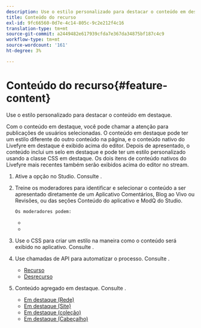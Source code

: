 ```yaml
---
description: Use o estilo personalizado para destacar o conteúdo em destaque.
title: Conteúdo do recurso
exl-id: 9fc66560-0d7e-4c14-805c-9c2e212f4c16
translation-type: tm+mt
source-git-commit: a2449482e617939cfda7e367da34875bf187c4c9
workflow-type: tm+mt
source-wordcount: '161'
ht-degree: 3%

---
```


# Conteúdo do recurso{#feature-content}

Use o estilo personalizado para destacar o conteúdo em destaque.

Com o conteúdo em destaque, você pode chamar a atenção para publicações de usuários selecionadas. O conteúdo em destaque pode ter um estilo diferente do outro conteúdo na página, e o conteúdo nativo do Livefyre em destaque é exibido acima do editor. Depois de apresentado, o conteúdo inclui um selo em destaque e pode ter um estilo personalizado usando a classe CSS em destaque. Os dois itens de conteúdo nativos do Livefyre mais recentes também serão exibidos acima do editor no stream.

1. Ative a opção no Studio. Consulte [](../c-app-customizations/t-enable-featuring-content-in-studio.md#t_enable_featuring_content_in_studio).
1. Treine os moderadores para identificar e selecionar o conteúdo a ser apresentado diretamente de um Aplicativo Comentários, Blog ao Vivo ou Revisões, ou das seções Conteúdo do aplicativo e ModQ do Studio.

       Os moderadores podem:
   
   * [](../c-app-customizations/t-select-content-to-feature-from-studio.md#select_content_to_feature_from_studio)
   * [](../c-app-customizations/t-select-content-to-feature.md#t_select_content_to_feature)

1. Use o CSS para criar um estilo na maneira como o conteúdo será exibido no aplicativo. Consulte [](../c-app-customizations/c-use-css-to-style-featured-content.md#c_use_css_to_style_featured_content).
1. Use chamadas de API para automatizar o processo. Consulte [](../c-app-customizations/c-feature-apis.md#c_feature_apis).

   * [Recurso](#c_feature_apis/section_jpw_nqw_xz)
   * [Desrecurso](#c_feature_apis/section_knh_mqw_xz)

1. Conteúdo agregado em destaque. Consulte [](../c-app-customizations/c-aggregated-featured-content-using-the-featured-apis.md#c_aggregated_featured_content_using_the_featured_apis).

   * [Em destaque (Rede)](#c_aggregated_featured_content_using_the_featured_apis/section_cgm_1nw_xz)
   * [Em destaque (Site)](#c_aggregated_featured_content_using_the_featured_apis/section_lq5_ymw_xz)
   * [Em destaque (coleção)](#c_aggregated_featured_content_using_the_featured_apis/section_kgc_xmw_xz)
   * [Em destaque (Cabeçalho)](#c_aggregated_featured_content_using_the_featured_apis/section_n4b_lmw_xz)
